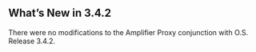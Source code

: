 
## What’s New in 3.4.2

There were no modifications to the Amplifier Proxy conjunction with O.S. Release 3.4.2.